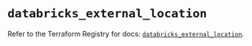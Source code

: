 # `databricks_external_location`

Refer to the Terraform Registry for docs: [`databricks_external_location`](https://registry.terraform.io/providers/databricks/databricks/1.85.0/docs/resources/external_location).
